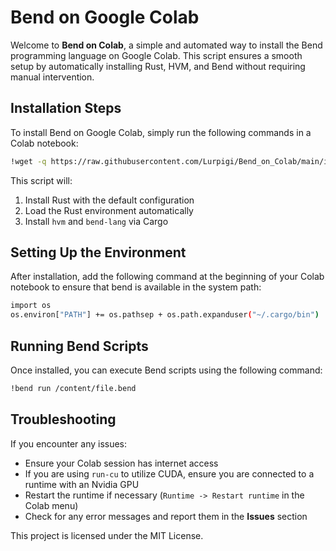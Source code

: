 # Bend on Google Colab

Welcome to **Bend on Colab**, a simple and automated way to install the Bend programming language on Google Colab. This script ensures a smooth setup by automatically installing Rust, HVM, and Bend without requiring manual intervention.

## Installation Steps

To install Bend on Google Colab, simply run the following commands in a Colab notebook:

```bash
!wget -q https://raw.githubusercontent.com/Lurpigi/Bend_on_Colab/main/install_bend.sh -O install_bend.sh && bash install_bend.sh && rm install_bend.sh
```

This script will:

1. Install Rust with the default configuration
2. Load the Rust environment automatically
3. Install `hvm` and `bend-lang` via Cargo

## Setting Up the Environment

After installation, add the following command at the beginning of your Colab notebook to ensure that bend is available in the system path:

```bash
import os
os.environ["PATH"] += os.pathsep + os.path.expanduser("~/.cargo/bin")
```

## Running Bend Scripts

Once installed, you can execute Bend scripts using the following command:

```bash
!bend run /content/file.bend
```

## Troubleshooting

If you encounter any issues:

- Ensure your Colab session has internet access
- If you are using `run-cu` to utilize CUDA, ensure you are connected to a runtime with an Nvidia GPU
- Restart the runtime if necessary (`Runtime -> Restart runtime` in the Colab menu)
- Check for any error messages and report them in the **Issues** section

This project is licensed under the MIT License.
